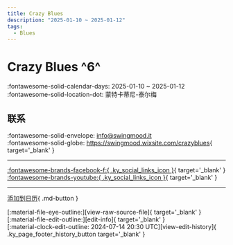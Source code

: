 ```yaml
---
title: Crazy Blues
description: "2025-01-10 ~ 2025-01-12"
tags:
  - Blues
---
```


# Crazy Blues ^6^

:fontawesome-solid-calendar-days: 2025-01-10 ~ 2025-01-12  
:fontawesome-solid-location-dot: 蒙特卡蒂尼-泰尔梅  

## 联系

:fontawesome-solid-envelope: <info@swingmood.it>  
:fontawesome-solid-globe: <https://swingmood.wixsite.com/crazyblues>{ target='_blank' }  

---

 [:fontawesome-brands-facebook-f:{ .ky_social_links_icon }](https://www.facebook.com/crazybluesfestival){ target='_blank' } [:fontawesome-brands-youtube:{ .ky_social_links_icon }](https://youtube.com/@crazybluesfestival){ target='_blank' }

---

[添加到日历](https://swing.news/ics/zh-Hans/2025/it_IT/crazy-blues-2025.ics){ .md-button }

<div class="ky_page_footer" markdown>
<div class="ky_page_footer_trailing" markdown="span">
[:material-file-eye-outline:][view-raw-source-file]{ target='_blank' }
[:material-file-edit-outline:][edit-info]{ target='_blank' }
</div>
<div class="ky_page_footer_leading" markdown="span">
[:material-clock-edit-outline: 2024-07-14 20:30 UTC][view-edit-history]{ .ky_page_footer_history_button target='_blank' }
</div>
</div>

[view-raw-source-file]: https://github.com/swingdance/events/blob/main/2025/it_IT/crazy-blues-2025.json "查看原始源文件"
[edit-info]: https://github.com/swingdance/events/issues/new?assignees=&labels=update+event&projects=&template=03-update_entity.yml&title=%5B2025%2Fit_IT%5D%20Crazy%20Blues&region=it_IT&year=2025&id=crazy-blues-2025&name=Crazy%20Blues&org_id= "编辑信息"

[view-edit-history]: https://github.com/swingdance/events/commits/main/2025/it_IT/crazy-blues-2025.json "查看编辑历史"
